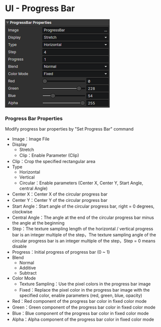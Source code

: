 # UI - Progress Bar

![](img/ui-progressbar-1.png)

### Progress Bar Properties

Modify progress bar properties by "Set Progress Bar" command

- Image：Image File
- Display
  - Stretch
  - Clip：Enable Parameter (Clip)
- Clip：Crop the specified rectangular area
- Type
  - Horizontal
  - Vertical
  - Circular：Enable parameters (Center X, Center Y, Start Angle, central Angle)
- Center X：Center X of the circular progress bar
- Center Y：Center Y of the circular progress bar
- Start Angle：Start angle of the circular progress bar, right = 0 degrees, clockwise
- Central Angle：The angle at the end of the circular progress bar minus the angle at the beginning
- Step：The texture sampling length of the horizontal / vertical progress bar is an integer multiple of the step，The texture sampling angle of the circular progress bar is an integer multiple of the step，Step = 0 means disable
- Progress：Initial progress of progress bar (0 ~ 1)
- Blend
  - Normal
  - Additive
  - Subtract
- Color Mode
  - Texture Sampling：Use the pixel colors in the progress bar image
  - Fixed：Replace the pixel color in the progress bar image with the specified color, enable parameters (red, green, blue, opacity)
- Red：Red component of the progress bar color in fixed color mode
- Green：Green component of the progress bar color in fixed color mode
- Blue：Blue component of the progress bar color in fixed color mode
- Alpha：Alpha component of the progress bar color in fixed color mode
